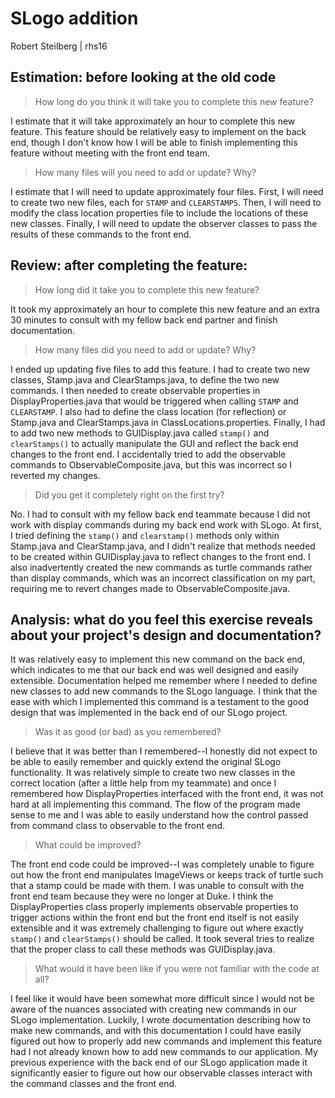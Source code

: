 # SLogo addition

Robert Steilberg | rhs16


## Estimation: before looking at the old code

> How long do you think it will take you to complete this new feature?

I estimate that it will take approximately an hour to complete this new feature. This feature should be relatively easy to implement on the back end, though I don't know how I will be able to finish implementing this feature without meeting with the front end team.

> How many files will you need to add or update? Why?

I estimate that I will need to update approximately four files. First, I will need to create two new files, each for `STAMP` and `CLEARSTAMPS`. Then, I will need to modify the class location properties file to include the locations of these new classes. Finally, I will need to update the observer classes to pass the results of these commands to the front end.

## Review: after completing the feature:

> How long did it take you to complete this new feature?

It took my approximately an hour to complete this new feature and an extra 30 minutes to consult with my fellow back end partner and finish documentation.

> How many files did you need to add or update? Why?

I ended up updating five files to add this feature. I had to create two new classes, Stamp.java and ClearStamps.java, to define the two new commands. I then needed to create observable properties in DisplayProperties.java that would be triggered when calling `STAMP` and `CLEARSTAMP`. I also had to define the class location (for reflection) or Stamp.java and ClearStamps.java in ClassLocations.properties. Finally, I had to add two new methods to GUIDisplay.java called `stamp()` and `clearStamps()` to actually manipulate the GUI and reflect the back end changes to the front end. I accidentally tried to add the observable commands to ObservableComposite.java, but this was incorrect so I reverted my changes.

> Did you get it completely right on the first try?

No. I had to consult with my fellow back end teammate because I did not work with display commands during my back end work with SLogo. At first, I tried defining the `stamp()` and `clearstamp()` methods only within Stamp.java and ClearStamp.java, and I didn't realize that methods needed to be created within GUIDisplay.java to reflect changes to the front end. I also inadvertently created the new commands as turtle commands rather than display commands, which was an incorrect classification on my part, requiring me to revert changes made to ObservableComposite.java.

## Analysis: what do you feel this exercise reveals about your project's design and documentation?

It was relatively easy to implement this new command on the back end, which indicates to me that our back end was well designed and easily extensible. Documentation helped me remember where I needed to define new classes to add new commands to the SLogo language. I think that the ease with which I implemented this command is a testament to the good design that was implemented in the back end of our SLogo project.

> Was it as good (or bad) as you remembered?

I believe that it was better than I remembered--I honestly did not expect to be able to easily remember and quickly extend the original SLogo functionality. It was relatively simple to create two new classes in the correct location (after a little help from my teammate) and once I remembered how DisplayProperties interfaced with the front end, it was not hard at all implementing this command. The flow of the program made sense to me and I was able to easily understand how the control passed from command class to observable to the front end.

> What could be improved?

The front end code could be improved--I was completely unable to figure out how the front end manipulates ImageViews or keeps track of turtle such that a stamp could be made with them. I was unable to consult with the front end team because they were no longer at Duke. I think the DisplayProperties class properly implements observable properties to trigger actions within the front end but the front end itself is not easily extensible and it was extremely challenging to figure out where exactly `stamp()` and `clearStamps()` should be called. It took several tries to realize that the proper class to call these methods was GUIDisplay.java.

> What would it have been like if you were not familiar with the code at all?

I feel like it would have been somewhat more difficult since I would not be aware of the nuances associated with creating new commands in our SLogo implementation. Luckily, I wrote documentation describing how to make new commands, and with this documentation I could have easily figured out how to properly add new commands and implement this feature had I not already known how to add new commands to our application. My previous experience with the back end of our SLogo application made it significantly easier to figure out how our observable classes interact with the command classes and the front end.